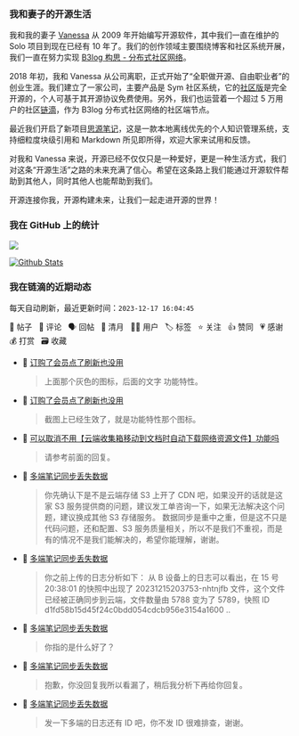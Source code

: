 ### 我和妻子的开源生活

我和我的妻子 [Vanessa](https://github.com/Vanessa219) 从 2009 年开始编写开源软件，其中我们一直在维护的 Solo 项目到现在已经有 10 年了。我们的创作领域主要围绕博客和社区系统开展，我们一直在努力实现 [B3log 构思 - 分布式社区网络](https://ld246.com/article/1546941897596)。

2018 年初，我和 Vanessa 从公司离职，正式开始了“全职做开源、自由职业者”的创业生涯。我们建立了一家公司，主要产品是 Sym 社区系统，它的[社区版](https://github.com/88250/symphony)是完全开源的，个人可基于其开源协议免费使用。另外，我们也运营着一个超过 5 万用户的社区[链滴](https://ld246.com)，作为 B3log 分布式社区网络的社区端节点。

最近我们开启了新项目[思源笔记](https://github.com/siyuan-note/siyuan)，这是一款本地离线优先的个人知识管理系统，支持细粒度块级引用和 Markdown 所见即所得，欢迎大家来试用和反馈。

对我和 Vanessa 来说，开源已经不仅仅只是一种爱好，更是一种生活方式，我们对这条“开源生活”之路的未来充满了信心。希望在这条路上我们能通过开源软件帮助到其他人，同时其他人也能帮助到我们。

开源连接你我，开源构建未来，让我们一起走进开源的世界！

### 我在 GitHub 上的统计

<a title="Hits" target="_blank" href="https://github.com/88250/88250"><img src="https://hits.b3log.org/88250/88250.svg"></a>

[![Github Stats](https://github-readme-stats.vercel.app/api?username=88250&theme=tokyonight&show_icons=true)](https://github.com/88250)

<!--events start -->

### 我在链滴的近期动态

每天自动刷新，最近更新时间：`2023-12-17 16:04:45`

📝 帖子 &nbsp; 💬 评论 &nbsp; 🗣 回帖 &nbsp; 🌙 清月 &nbsp; 👨‍💻 用户 &nbsp; 🏷️ 标签 &nbsp; ⭐️ 关注 &nbsp; 👍 赞同 &nbsp; 💗 感谢 &nbsp; 💰 打赏 &nbsp; 🗃 收藏

* 💬 [订购了会员点了刷新也没用](https://ld246.com/article/1702786639456/comment/1702793891724#comments)

  > 上面那个灰色的图标，后面的文字 功能特性。
* 💬 [订购了会员点了刷新也没用](https://ld246.com/article/1702786639456/comment/1702789105175#comments)

  > 截图上已经生效了，就是功能特性那个图标。
* 💬 [可以取消不用【云端收集箱移动到文档时自动下载网络资源文件】功能吗](https://ld246.com/article/1701784600834/comment/1702784963855#comments)

  > 请参考前面的回复。
* 💬 [多端笔记同步丢失数据](https://ld246.com/article/1702506412959/comment/1702782191554#comments)

  > 你先确认下是不是云端存储 S3 上开了 CDN 吧，如果没开的话就是这家 S3 服务提供商的问题，建议发工单咨询一下，如果无法解决这个问题，建议换成其他 S3 存储服务。 数据同步是重中之重，但是这不只是代码问题，还和配置、S3 服务质量相关，所以不是我们不重视，而是有的情况不是我们能解决的，希望你能理解，谢谢。
* 💬 [多端笔记同步丢失数据](https://ld246.com/article/1702506412959/comment/1702781877505#comments)

  > 你之前上传的日志分析如下： 从 B 设备上的日志可以看出，在 15 号 20:38:01 的快照中出现了 20231215203753-nhtnjfb 文件，这个文件已经被正确同步到云端，文件数量由 5788 变为了 5789，快照 ID d1fd58b15d45f24c0bdd054cdcb956e3154a1600 ..
* 💬 [多端笔记同步丢失数据](https://ld246.com/article/1702506412959/comment/1702780694072#comments)

  > 你指的是什么好了？
* 💬 [多端笔记同步丢失数据](https://ld246.com/article/1702506412959/comment/1702780081170#comments)

  > 抱歉，你没回复我所以看漏了，稍后我分析下再给你回复。
* 💬 [多端笔记同步丢失数据](https://ld246.com/article/1702506412959/comment/1702778837120#comments)

  > 发一下多端的日志还有 ID 吧，你不发 ID 很难排查，谢谢。


<!--events end -->
